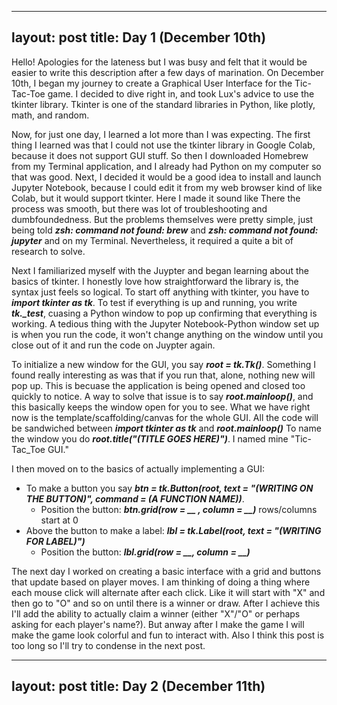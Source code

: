 
---
layout: post
title: Day 1 (December 10th)
---
  Hello! Apologies for the lateness but I was busy and felt that it would be easier to write this description after a few days of marination. On December 10th, I began my journey to create a Graphical User Interface for the Tic-Tac-Toe game. I decided to dive right in, and took Lux's advice to use the tkinter library. Tkinter is one of the standard libraries in Python, like plotly, math, and random. 

  Now, for just one day, I learned a lot more than I was expecting. The first thing I learned was that I could not use the tkinter library in Google Colab, because it does not support GUI stuff. So then I downloaded Homebrew from my Terminal application, and I already had Python on my computer so that was good. Next, I decided it would be a good idea to install and launch Jupyter Notebook, because I could edit it from my web browser kind of like Colab, but it would support tkinter. Here I made it sound like There the process was smooth, but there was lot of troubleshooting and dumbfoundedness. But the problems themselves were pretty simple, just being told ***zsh: command not found: brew*** and ***zsh: command not found: jupyter*** and on my Terminal. Nevertheless, it required a quite a bit of research to solve.   
  
  Next I familiarized myself with the Juypter and began learning about the basics of tkinter. I honestly love how straightforward the library is, the syntax just feels so logical. To start off anything with tkinter, you have to ***import tkinter as tk***. To test if everything is up and running, you write ***tk._test***, cuasing a Python window to pop up confirming that everything is working. A tedious thing with the Jupyter Notebook-Python window set up is when you run the code, it won't change anything on the window until you close out of it and run the code on Juypter again.  
  
  To initialize a new window for the GUI, you say ***root = tk.Tk()***. Something I found really interesting as was that if you run that, alone, nothing new will pop up. This is becuase the application is being opened and closed too quickly to notice. A way to solve that issue is to say ***root.mainloop()***, and this basically keeps the window open for you to see. What we have right now is the template/scaffolding/canvas for the whole GUI. All the code will be sandwiched between ***import tkinter as tk*** and ***root.mainloop()*** To name the window you do ***root.title("(TITLE GOES HERE)")***. I named mine "Tic-Tac_Toe GUI."
  
  I then moved on to the basics of actually implementing a GUI: 
  - To make a button you say ***btn = tk.Button(root, text = "(WRITING ON THE BUTTON)", command = (A FUNCTION NAME))***.
      - Position the button: ***btn.grid(row = __ , column = __)*** rows/columns start at 0
  - Above the button to make a label: ***lbl = tk.Label(root, text = "(WRITING FOR LABEL)")***
      - Position the button: ***lbl.grid(row = __, column = __)***

The next day I worked on creating a basic interface with a grid and buttons that update based on player moves. I am thinking of doing a thing where each mouse click will alternate after each click. Like it will start with "X" and then go to "O" and so on until there is a winner or draw. After I achieve this I'll add the ability to actually claim a winner (either "X"/"O" or perhaps asking for each player's name?). But anway after I make the game I will make the game look colorful and fun to interact with. Also I think this post is too long so I'll try to condense in the next post.  

---
layout: post
title: Day 2 (December 11th)
---

